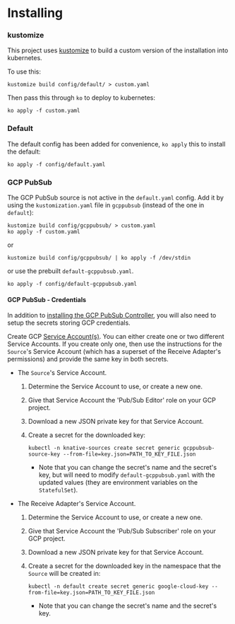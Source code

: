 # Installing

### kustomize

This project uses [kustomize](https://github.com/kubernetes-sigs/kustomize) to
build a custom version of the installation into kubernetes.

To use this:

```shell
kustomize build config/default/ > custom.yaml
```

Then pass this through `ko` to deploy to kubernetes:

```
ko apply -f custom.yaml
```

### Default

The default config has been added for convenience, `ko apply` this to install
the default:

```shell
ko apply -f config/default.yaml
```

### GCP PubSub

The GCP PubSub source is not active in the `default.yaml` config. Add it by
using the `kustomization.yaml` file in `gcppubsub` (instead of the one in
`default`):

```shell
kustomize build config/gcppubsub/ > custom.yaml
ko apply -f custom.yaml
```

or

```shell
kustomize build config/gcppubsub/ | ko apply -f /dev/stdin
```

or use the prebuilt `default-gcppubsub.yaml`.

```shell
ko apply -f config/default-gcppubsub.yaml
```

#### GCP PubSub - Credentials

In addition to [installing the GCP PubSub Controller](#gcp-pubsub), you will
also need to setup the secrets storing GCP credentials.

Create GCP
[Service Account(s)](https://console.cloud.google.com/iam-admin/serviceaccounts/project).
You can either create one or two different Service Accounts. If you create only
one, then use the instructions for the `Source`'s Service Account (which has a
superset of the Receive Adapter's permissions) and provide the same key in both
secrets.

- The `Source`'s Service Account.

  1. Determine the Service Account to use, or create a new one.
  1. Give that Service Account the 'Pub/Sub Editor' role on your GCP project.
  1. Download a new JSON private key for that Service Account.
  1. Create a secret for the downloaded key:

     ```shell
     kubectl -n knative-sources create secret generic gcppubsub-source-key --from-file=key.json=PATH_TO_KEY_FILE.json
     ```

     - Note that you can change the secret's name and the secret's key, but will
       need to modify `default-gcppubsub.yaml` with the updated values (they are
       environment variables on the `StatefulSet`).

- The Receive Adapter's Service Account.

  1. Determine the Service Account to use, or create a new one.
  1. Give that Service Account the 'Pub/Sub Subscriber' role on your GCP
     project.
  1. Download a new JSON private key for that Service Account.
  1. Create a secret for the downloaded key in the namespace that the `Source`
     will be created in:

     ```shell
     kubectl -n default create secret generic google-cloud-key --from-file=key.json=PATH_TO_KEY_FILE.json
     ```

     - Note that you can change the secret's name and the secret's key.
